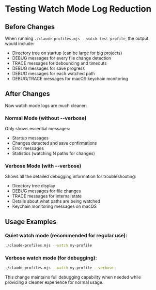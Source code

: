 # Testing Watch Mode Log Reduction

## Before Changes
When running `./claude-profiles.mjs --watch test-profile`, the output would include:

- Directory tree on startup (can be large for big projects)
- DEBUG messages for every file change detection
- TRACE messages for debouncing and timeouts
- DEBUG messages for save progress
- DEBUG messages for each watched path
- DEBUG/TRACE messages for macOS keychain monitoring

## After Changes
Now watch mode logs are much cleaner:

### Normal Mode (without --verbose)
Only shows essential messages:
- Startup messages
- Changes detected and save confirmations
- Error messages
- Statistics (watching N paths for changes)

### Verbose Mode (with --verbose)
Shows all the detailed debugging information for troubleshooting:
- Directory tree display
- DEBUG messages for file changes
- TRACE messages for internal state
- Details about what paths are being watched
- Keychain monitoring messages on macOS

## Usage Examples

### Quiet watch mode (recommended for regular use):
```bash
./claude-profiles.mjs --watch my-profile
```

### Verbose watch mode (for debugging):
```bash
./claude-profiles.mjs --watch my-profile --verbose
```

This change maintains full debugging capability when needed while providing a cleaner experience for normal usage.